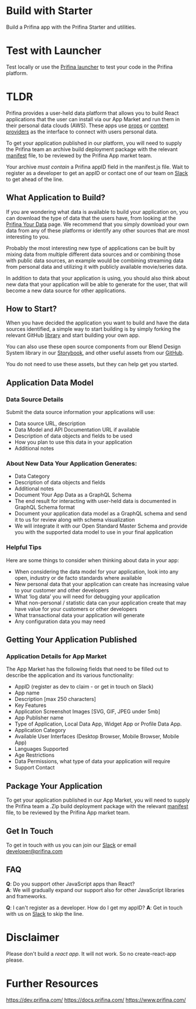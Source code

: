 # Build with Starter

Build a Prifina app with the Prifina Starter and utilities. 

# Test with Launcher

Test locally or use the [Prifina launcher](https://github.com/prifina/prifina-widgets-launcher) to test your code in the Prifina platform.

# TLDR

Prifina provides a user-held data platform that allows you to build React applications that the user can install via our App Market and run them in their personal data clouds (AWS). These apps use <a href="https://reactjs.org/docs/components-and-props.html">props</a> or <a href="https://reactjs.org/docs/context.html">context providers</a> as the interface to connect with users personal data. 

To get your application published in our platform, you will need to supply the Prifina team an archive build deployment package with the relevant <a href="https://web.dev/add-manifest/">manifest</a> file, to be reviewed by the Prifina App market team. 

Your archive *must contain* a Prifina appID field in the manifest.js file. Wait to register as a developer to get an appID or contact one of our team on [Slack](https://join.slack.com/t/libertyequalitydata/shared_invite/zt-ddr4t974-MCzsch4FSeux8DrFQ2atbQ) to get ahead of the line.

## What Application to Build?

If you are wondering what data is available to build your application on, you can download the type of data that the users have, from looking at the <a href="https://www.prifina.com/your-data.html">Prifina Your Data</a> page. We recommend that you simply download your own data from any of these platforms or identify any other sources that are most interesting to you.

Probably the most interesting new type of applications can be built by mixing data from multiple different data sources and or combining those with public data sources, an example would be combining streaming data from personal data and utilizing it with publicly available movie/series data.

In addition to data that your application is using, you should also think about new data that your application will be able to generate for the user, that will become a new data source for other applications.

## How to Start?

When you have decided the application you want to build and have the data sources identified, a simple way to start building is by simply forking the relevant GitHub [library](https://github.com/prifina) and start building your own app.

You can also use these open source components from our Blend Design System library in our <a href="http://alpha.blend-ui.prifina.com/">Storybook</a>, and other useful assets from our <a href="https://github.com/prifina/blend-ui">GitHub</a>. 

You do not need to use these assets, but they can help get you started. 

## Application Data Model

### Data Source Details

Submit the data source information your applications will use:

- Data source URL, description
- Data Model and API Documentation URL if available
- Description of data objects and fields to be used
- How you plan to use this data in your application
- Additional notes

### About New Data Your Application Generates:

- Data Category
- Description of data objects and fields
- Additional notes
- Document Your App Data as a GraphQL Schema
- The end result for interacting with user-held data is documented in GraphQL Schema format
- Document your application data model as a GraphQL schema and send it to us for review along with schema visualization
- We will integrate it with our Open Standard Master Schema and provide you with the supported data model to use in your final application

### Helpful Tips

Here are some things to consider when thinking about data in your app:

- When considering the data model for your application, look into any open, industry or de facto standards where available
- New personal data that your application can create has increasing value to your customer and other developers
- What ‘log data’ you will need for debugging your application
- What non-personal / statistic data can your application create that may have value for your customers or other developers 
- What transactional data your application will generate
- Any configuration data you may need

## Getting Your Application Published

### Application Details for App Market

The App Market has the following fields that need to be filled out to describe the application and its various functionality:

- AppID (register as dev to claim - or get in touch on Slack)
- App name
- Description [max 250 characters]
- Key Features 
- Application Screenshot Images [SVG, GIF, JPEG under 5mb]
- App Publisher name 
- Type of Application, Local Data App, Widget App or Profile Data App.
- Application Category
- Available User Interfaces (Desktop Browser, Mobile Browser, Mobile App)
- Languages Supported
- Age Restrictions
- Data Permissions,  what type of data your application will require
- Support Contact

## Package Your Application
To get your application published in our App Market, you will need to supply the Prifina team a .Zip build deployment package with the relevant <a href="https://web.dev/add-manifest/">manifest</a> file, to be reviewed by the Prifina App market team.

## Get In Touch

To get in touch with us you can join our [Slack](https://join.slack.com/t/prifinadev/shared_invite/zt-8d8ynow6-UFwwICFyYmgT8L~juBsBUw) or email developer@prifina.com


## FAQ
**Q**: Do you support other JavaScript apps than React?  
**A**: We will gradually expand our support also for other JavaScript libraries and frameworks. 

**Q**: I can't register as a developer. How do I get my appID?
**A**: Get in touch with us on [Slack](https://join.slack.com/t/libertyequalitydata/shared_invite/zt-ddr4t974-MCzsch4FSeux8DrFQ2atbQ) to skip the line.


# Disclaimer

Please don't build a *react app*. It will not work. So no create-react-app please. 

# Further Resources

https://dev.prifina.com/ 
https://docs.prifina.com/
https://www.prifina.com/


